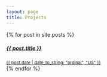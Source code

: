 ```yaml
---
layout: page
title: Projects
---
```

<div class=" project-list list-group">
{% for post in site.posts %}
    <a class="list-group-item list-group-item-action" href="{{ post.url }}">
        <div class="d-flex w-100 justify-content-between">
            <h5 class="project-link mb-1">
            {{ post.title }}
            </h5>
            <small class="project-link-date">
            {{ post.date | date_to_string: "ordinal", "US" }}
            </small>
        </div>
    </a>
{% endfor %}
</div>

